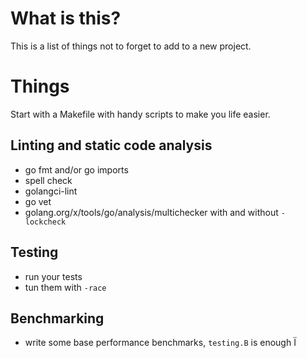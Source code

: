 # What is this?

This is a list of things not to forget to add to a new project.

# Things
Start with a Makefile with handy scripts to make you life easier.

## Linting and static code analysis
- go fmt and/or go imports
- spell check
- golangci-lint
- go vet
- golang.org/x/tools/go/analysis/multichecker with and without `-lockcheck`

## Testing
- run your tests
- tun them with `-race`

## Benchmarking
- write some base performance benchmarks, `testing.B` is enough
Ï
